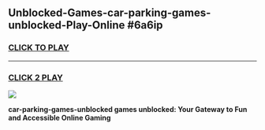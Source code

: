 
## Unblocked-Games-car-parking-games-unblocked-Play-Online #6a6ip
<h3>
<a href="https://news.freeplayer.one?title=car-parking-games-unblocked&ref=3">CLICK TO PLAY</a></h3>
<hr>

<h3>
<a href="https://news.freeplayer.one?title=car-parking-games-unblocked&ref=3">CLICK 2 PLAY</a>
  
</h3>

<a href="https://news.freeplayer.one?title=car-parking-games-unblocked&ref=3"><img src="https://clearcache.store/games.png"></a>


**car-parking-games-unblocked games unblocked: Your Gateway to Fun and Accessible Online Gaming**
